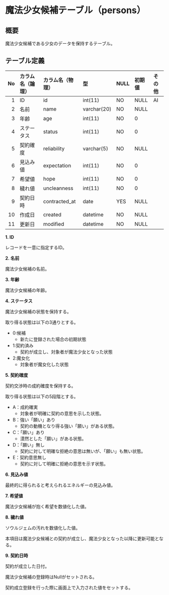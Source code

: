 # 魔法少女候補テーブル（persons）

## 概要

魔法少女候補である少女のデータを保持するテーブル。

## テーブル定義

| No | カラム名（論理） | カラム名（物理） | 型          | NULL | 初期値 | その他 |
|---:|:-----------------|:-----------------|:------------|:-----|:-------|:-------|
|  1 | ID               | id               | int(11)     | NO   | NULL   | AI     |
|  2 | 名前             | name             | varchar(20) | NO   | NULL   |        |
|  3 | 年齢             | age              | int(11)     | NO   | 0      |        |
|  4 | ステータス       | status           | int(11)     | NO   | 0      |        |
|  5 | 契約確度         | reliability      | varchar(5)  | NO   | NULL   |        |
|  6 | 見込み値         | expectation      | int(11)     | NO   | 0      |        |
|  7 | 希望値           | hope             | int(11)     | NO   | 0      |        |
|  8 | 穢れ値           | uncleanness      | int(11)     | NO   | 0      |        |
|  9 | 契約日時         | contracted_at    | date        | YES  | NULL   |        |
| 10 | 作成日           | created          | datetime    | NO   | NULL   |        |
| 11 | 更新日           | modified         | datetime    | NO   | NULL   |        |

**1. ID**

レコードを一意に指定するID。

**2. 名前**

魔法少女候補の名前。

**3. 年齢**

魔法少女候補の年齢。

**4. ステータス**

魔法少女候補の状態を保持する。

取り得る状態は以下の3通りとする。

- 0:候補
    - 新たに登録された場合の初期状態
- 1:契約済み
    - 契約が成立し、対象者が魔法少女となった状態
- 2:魔女化
    - 対象者が魔女化した状態

**5. 契約確度**

契約交渉時の成約確度を保持する。

取り得る状態は以下の5段階とする。

- A：成約確実
    - 対象者が明確に契約の意思を示した状態。
- B：強い「願い」あり
    - 契約の動機となり得る強い「願い」がある状態。
- C：「願い」あり
    - 漠然とした「願い」がある状態。
- D：「願い」無し
    - 契約に対して明確な拒絶の意思は無いが、「願い」も無い状態。
- E：契約意思無し
    - 契約に対して明確に拒絶の意思を示す状態。

**6. 見込み値**

最終的に得られると考えられるエネルギーの見込み値。

**7. 希望値**

魔法少女候補が抱く希望を数値化した値。

**8. 穢れ値**

ソウルジェムの汚れを数値化した値。

本項目は魔法少女候補との契約が成立し、魔法少女となった以降に更新可能となる。

**9. 契約日時**

契約が成立した日付。

魔法少女候補の登録時はNullがセットされる。

契約成立登録を行った際に画面上で入力された値をセットする。
